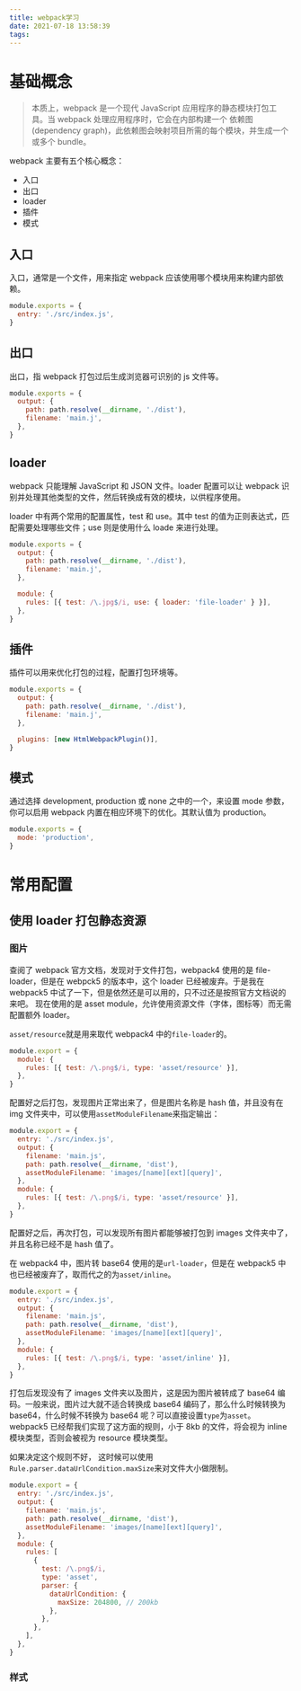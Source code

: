 ```yaml
---
title: webpack学习
date: 2021-07-18 13:58:39
tags:
---
```


# 基础概念

> 本质上，webpack 是一个现代 JavaScript 应用程序的静态模块打包工具。当 webpack 处理应用程序时，它会在内部构建一个 依赖图(dependency graph)，此依赖图会映射项目所需的每个模块，并生成一个或多个 bundle。

webpack 主要有五个核心概念：

- 入口
- 出口
- loader
- 插件
- 模式

## 入口

入口，通常是一个文件，用来指定 webpack 应该使用哪个模块用来构建内部依赖。

```js
module.exports = {
  entry: './src/index.js',
}
```

## 出口

出口，指 webpack 打包过后生成浏览器可识别的 js 文件等。

```js
module.exports = {
  output: {
    path: path.resolve(__dirname, './dist'),
    filename: 'main.j',
  },
}
```

## loader

webpack 只能理解 JavaScript 和 JSON 文件。loader 配置可以让 webpack 识别并处理其他类型的文件，然后转换成有效的模块，以供程序使用。

loader 中有两个常用的配置属性，test 和 use。其中 test 的值为正则表达式，匹配需要处理哪些文件；use 则是使用什么 loade 来进行处理。

```js
module.exports = {
  output: {
    path: path.resolve(__dirname, './dist'),
    filename: 'main.j',
  },

  module: {
    rules: [{ test: /\.jpg$/i, use: { loader: 'file-loader' } }],
  },
}
```

## 插件

插件可以用来优化打包的过程，配置打包环境等。

```js
module.exports = {
  output: {
    path: path.resolve(__dirname, './dist'),
    filename: 'main.j',
  },

  plugins: [new HtmlWebpackPlugin()],
}
```

## 模式

通过选择 development, production 或 none 之中的一个，来设置 mode 参数，你可以启用 webpack 内置在相应环境下的优化。其默认值为 production。

```js
module.exports = {
  mode: 'production',
}
```

# 常用配置

## 使用 loader 打包静态资源

### 图片

查阅了 webpack 官方文档，发现对于文件打包，webpack4 使用的是 file-loader，但是在 webpck5 的版本中，这个 loader 已经被废弃。于是我在 webpack5 中试了一下，但是依然还是可以用的，只不过还是按照官方文档说的来吧。
现在使用的是 asset module，允许使用资源文件（字体，图标等）而无需配置额外 loader。

`asset/resource`就是用来取代 webpack4 中的`file-loader`的。

```js
module.export = {
  module: {
    rules: [{ test: /\.png$/i, type: 'asset/resource' }],
  },
}
```

配置好之后打包，发现图片正常出来了，但是图片名称是 hash 值，并且没有在 img 文件夹中，可以使用`assetModuleFilename`来指定输出：

```js
module.export = {
  entry: './src/index.js',
  output: {
    filename: 'main.js',
    path: path.resolve(__dirname, 'dist'),
    assetModuleFilename: 'images/[name][ext][query]',
  },
  module: {
    rules: [{ test: /\.png$/i, type: 'asset/resource' }],
  },
}
```

配置好之后，再次打包，可以发现所有图片都能够被打包到 images 文件夹中了，并且名称已经不是 hash 值了。

在 webpack4 中，图片转 base64 使用的是`url-loader`，但是在 webpack5 中也已经被废弃了，取而代之的为`asset/inline`。

```js
module.export = {
  entry: './src/index.js',
  output: {
    filename: 'main.js',
    path: path.resolve(__dirname, 'dist'),
    assetModuleFilename: 'images/[name][ext][query]',
  },
  module: {
    rules: [{ test: /\.png$/i, type: 'asset/inline' }],
  },
}
```

打包后发现没有了 images 文件夹以及图片，这是因为图片被转成了 base64 编码。一般来说，图片过大就不适合转换成 base64 编码了，那么什么时候转换为 base64，什么时候不转换为 base64 呢？可以直接设置`type`为`asset`。webpack5 已经帮我们实现了这方面的规则，小于 8kb 的文件，将会视为 inline 模块类型，否则会被视为 resource 模块类型。

如果决定这个规则不好， 这时候可以使用`Rule.parser.dataUrlCondition.maxSize`来对文件大小做限制。

```js
module.export = {
  entry: './src/index.js',
  output: {
    filename: 'main.js',
    path: path.resolve(__dirname, 'dist'),
    assetModuleFilename: 'images/[name][ext][query]',
  },
  module: {
    rules: [
      {
        test: /\.png$/i,
        type: 'asset',
        parser: {
          dataUrlCondition: {
            maxSize: 204800, // 200kb
          },
        },
      },
    ],
  },
}
```

### 样式

